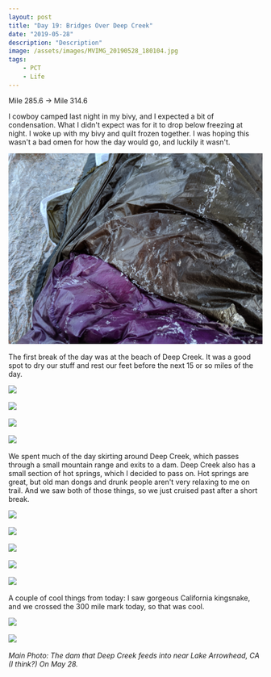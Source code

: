 ```yaml
---
layout: post
title: "Day 19: Bridges Over Deep Creek"
date: "2019-05-28"
description: "Description"
image: /assets/images/MVIMG_20190528_180104.jpg
tags:
    - PCT
    - Life
---
```

Mile 285.6 -> Mile 314.6

I cowboy camped last night in my bivy, and I expected a bit of condensation. What I didn't expect was for it to drop below freezing at night. I woke up with my bivy and quilt frozen together. I was hoping this wasn't a bad omen for how the day would go, and luckily it wasn't.

![](/assets/images/IMG_20190528_060148.jpg)

The first break of the day was at the beach of Deep Creek. It was a good spot to dry our stuff and rest our feet before the next 15 or so miles of the day. 

![](/assets/images/IMG_20190528_110625.jpg)

![](/assets/images/IMG_20190528_125930.jpg)

![](/assets/images/IMG_20190528_131901.jpg)

![](/assets/images/MVIMG_20190528_132337.jpg)

We spent much of the day skirting around Deep Creek, which passes through a small mountain range and exits to a dam. Deep Creek also has a small section of hot springs, which I decided to pass on. Hot springs are great, but old man dongs and drunk people aren't very relaxing to me on trail. And we saw both of those things, so we just cruised past after a short break. 

![](/assets/images/IMG_20190528_090752.jpg)

![](/assets/images/IMG_20190528_100204.jpg)

![](/assets/images/MVIMG_20190528_143254.jpg)

![](/assets/images/MVIMG_20190528_164026.jpg)

![](/assets/images/IMG_20190528_171013.jpg)

A couple of cool things from today: I saw gorgeous California kingsnake, and we crossed the 300 mile mark today, so that was cool. 

![](/assets/images/IMG_20190528_163917.jpg)

![](/assets/images/IMG_20190528_134858.jpg)

*Main Photo: The dam that Deep Creek feeds into near Lake Arrowhead, CA (I think?) On May 28.*
